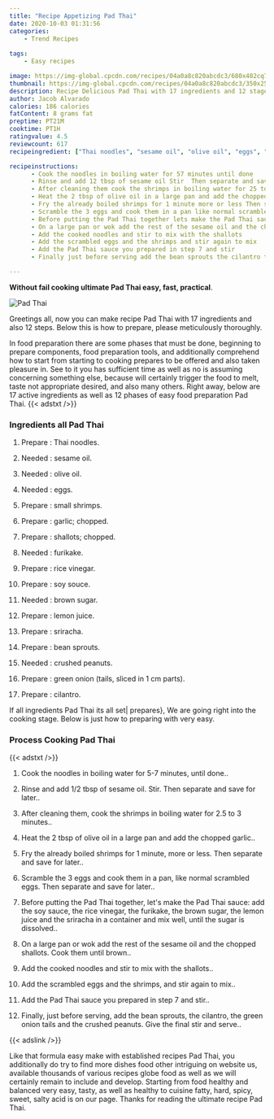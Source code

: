 ```yaml
---
title: "Recipe Appetizing Pad Thai"
date: 2020-10-03 01:31:56
categories:
    - Trend Recipes
    
tags:
    - Easy recipes

image: https://img-global.cpcdn.com/recipes/04a0a8c820abcdc3/680x482cq70/pad-thai-recipe-main-photo.jpg
thumbnail: https://img-global.cpcdn.com/recipes/04a0a8c820abcdc3/350x250cq70/pad-thai-recipe-main-photo.jpg
description: Recipe Delicious Pad Thai with 17 ingredients and 12 stages of easy cooking.
author: Jacob Alvarado
calories: 186 calories
fatContent: 8 grams fat
preptime: PT21M
cooktime: PT1H
ratingvalue: 4.5
reviewcount: 617
recipeingredient: ["Thai noodles", "sesame oil", "olive oil", "eggs", "small shrimps", "garlic chopped", "shallots chopped", "furikake", "rice vinegar", "soy souce", "brown sugar", "lemon juice", "sriracha", "bean sprouts", "crushed peanuts", "green onion tails sliced in 1 cm parts", "cilantro"]

recipeinstructions: 
      - Cook the noodles in boiling water for 57 minutes until done 
      - Rinse and add 12 tbsp of sesame oil Stir  Then separate and save for later 
      - After cleaning them cook the shrimps in boiling water for 25 to 3 minutes 
      - Heat the 2 tbsp of olive oil in a large pan and add the chopped garlic 
      - Fry the already boiled shrimps for 1 minute more or less Then separate and save for later 
      - Scramble the 3 eggs and cook them in a pan like normal scrambled eggs Then separate and save for later 
      - Before putting the Pad Thai together lets make the Pad Thai sauce add the soy sauce the rice vinegar the furikake the brown sugar the lemon juice and the sriracha in a container and mix well until the sugar is dissolved 
      - On a large pan or wok add the rest of the sesame oil and the chopped shallots Cook them until brown 
      - Add the cooked noodles and stir to mix with the shallots 
      - Add the scrambled eggs and the shrimps and stir again to mix 
      - Add the Pad Thai sauce you prepared in step 7 and stir 
      - Finally just before serving add the bean sprouts the cilantro the green onion tails and the crushed peanuts Give the final stir and serve

---
```




**Without fail cooking ultimate Pad Thai easy, fast, practical**. 


![Pad Thai](https://img-global.cpcdn.com/recipes/04a0a8c820abcdc3/680x482cq70/pad-thai-recipe-main-photo.jpg "Pad Thai")




Greetings all, now you can make recipe Pad Thai with 17 ingredients and also 12 steps. Below this is how to prepare, please meticulously thoroughly.

In food preparation there are some phases that must be done, beginning to prepare components, food preparation tools, and additionally comprehend how to start from starting to cooking prepares to be offered and also taken pleasure in. See to it you has sufficient time as well as no is assuming concerning something else, because will certainly trigger the food to melt, taste not appropriate desired, and also many others. Right away, below are 17 active ingredients as well as 12 phases of easy food preparation Pad Thai.
{{< adstxt />}}

### Ingredients all Pad Thai


1. Prepare  : Thai noodles.

1. Needed  : sesame oil.

1. Needed  : olive oil.

1. Needed  : eggs.

1. Prepare  : small shrimps.

1. Prepare  : garlic; chopped.

1. Prepare  : shallots; chopped.

1. Needed  : furikake.

1. Prepare  : rice vinegar.

1. Prepare  : soy souce.

1. Needed  : brown sugar.

1. Prepare  : lemon juice.

1. Prepare  : sriracha.

1. Prepare  : bean sprouts.

1. Needed  : crushed peanuts.

1. Prepare  : green onion (tails, sliced in 1 cm parts).

1. Prepare  : cilantro.



If all ingredients Pad Thai its all set| prepares}, We are going right into the cooking stage. Below is just how to preparing with very easy.

### Process Cooking Pad Thai

{{< adstxt />}}


1. Cook the noodles in boiling water for 5-7 minutes, until done..



1. Rinse and add 1/2 tbsp of sesame oil. Stir.  Then separate and save for later..



1. After cleaning them, cook the shrimps in boiling water for 2.5 to 3 minutes..



1. Heat the 2 tbsp of olive oil in a large pan and add the chopped garlic..



1. Fry the already boiled shrimps for 1 minute, more or less. Then separate and save for later..



1. Scramble the 3 eggs and cook them in a pan, like normal scrambled eggs. Then separate and save for later..



1. Before putting the Pad Thai together, let&#39;s make the Pad Thai sauce: add the soy sauce, the rice vinegar, the furikake, the brown sugar, the lemon juice and the sriracha in a container and mix well, until the sugar is dissolved..



1. On a large pan or wok add the rest of the sesame oil and the chopped shallots. Cook them until brown..



1. Add the cooked noodles and stir to mix with the shallots..



1. Add the scrambled eggs and the shrimps, and stir again to mix..



1. Add the Pad Thai sauce you prepared in step 7 and stir..



1. Finally, just before serving, add the bean sprouts, the cilantro, the green onion tails and the crushed peanuts. Give the final stir and serve..





{{< adslink />}}

Like that formula easy make with established recipes Pad Thai, you additionally do try to find more dishes food other intriguing on website us, available thousands of various recipes globe food as well as we will certainly remain to include and develop. Starting from food healthy and balanced very easy, tasty, as well as healthy to cuisine fatty, hard, spicy, sweet, salty acid is on our page. Thanks for reading the ultimate recipe Pad Thai.
